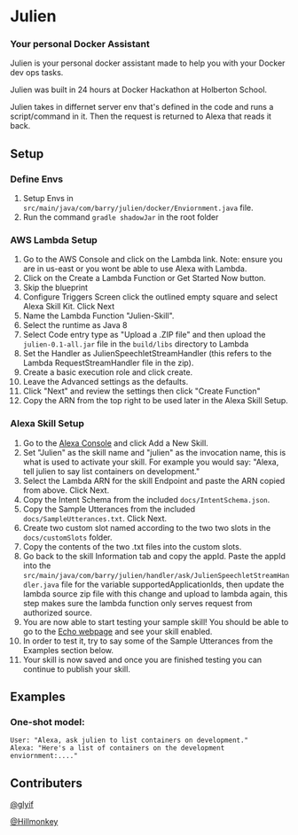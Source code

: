# Julien
### Your personal Docker Assistant

Julien is your personal docker assistant made to help you with your Docker dev ops tasks.

Julien was built in 24 hours at Docker Hackathon at Holberton School.

Julien takes in differnet server env that's defined in the code and runs a script/command in it. Then the request is returned to Alexa that reads it back.

## Setup
### Define Envs
1. Setup Envs in `src/main/java/com/barry/julien/docker/Enviornment.java` file.
2. Run the command `gradle shadowJar` in the root folder

### AWS Lambda Setup
1. Go to the AWS Console and click on the Lambda link. Note: ensure you are in us-east or you wont be able to use Alexa with Lambda.
2. Click on the Create a Lambda Function or Get Started Now button.
3. Skip the blueprint
4. Configure Triggers Screen click the outlined empty square and select Alexa Skill Kit.  Click Next
5. Name the Lambda Function "Julien-Skill".
6. Select the runtime as Java 8
7. Select Code entry type as "Upload a .ZIP file" and then upload the `julien-0.1-all.jar` file in the `build/libs` directory to Lambda
8. Set the Handler as JulienSpeechletStreamHandler (this refers to the Lambda RequestStreamHandler file in the zip).
9. Create a basic execution role and click create.
10. Leave the Advanced settings as the defaults.
11. Click "Next" and review the settings then click "Create Function"
12. Copy the ARN from the top right to be used later in the Alexa Skill Setup.

### Alexa Skill Setup
1. Go to the [Alexa Console](https://developer.amazon.com/edw/home.html) and click Add a New Skill.
2. Set "Julien" as the skill name and "julien" as the invocation name, this is what is used to activate your skill. For example you would say: "Alexa, tell julien to say list containers on development."
3. Select the Lambda ARN for the skill Endpoint and paste the ARN copied from above. Click Next.
4. Copy the Intent Schema from the included `docs/IntentSchema.json`.
5. Copy the Sample Utterances from the included `docs/SampleUtterances.txt`. Click Next.
6. Create two custom slot named according to the two two slots in the `docs/customSlots` folder.
7. Copy the contents of the two .txt files into the custom slots.
8. Go back to the skill Information tab and copy the appId. Paste the appId into the `src/main/java/com/barry/julien/handler/ask/JulienSpeechletStreamHandler.java` file for the variable supportedApplicationIds,
   then update the lambda source zip file with this change and upload to lambda again, this step makes sure the lambda function only serves request from authorized source.
9. You are now able to start testing your sample skill! You should be able to go to the [Echo webpage](http://echo.amazon.com/#skills) and see your skill enabled.
10. In order to test it, try to say some of the Sample Utterances from the Examples section below.
11. Your skill is now saved and once you are finished testing you can continue to publish your skill.

## Examples
### One-shot model:
    User: "Alexa, ask julien to list containers on development."
    Alexa: "Here's a list of containers on the development enviornment:...."

## Contributers
[@glyif](https://github.com/glyif)

[@Hillmonkey](https://github.com/Hillmonkey)

